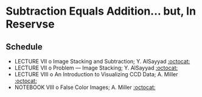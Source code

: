 # Subtraction Equals Addition... but, In Reservse

## Schedule 

 * LECTURE VII  o  Image Stacking and Subtraction; Y. AlSayyad [:octocat:](https://github.com/yalsayyad)
 * LECTURE VII  o  Problem –– Image Stacking; Y. AlSayyad [:octocat:](https://github.com/yalsayyad)
 * LECTURE VIII  o  An Introduction to Visualizing CCD Data; A. Miller [:octocat:](https://github.com/adamamiller)
 * NOTEBOOK VIII  o  False Color Images; A. Miller [:octocat:](https://github.com/adamamiller)